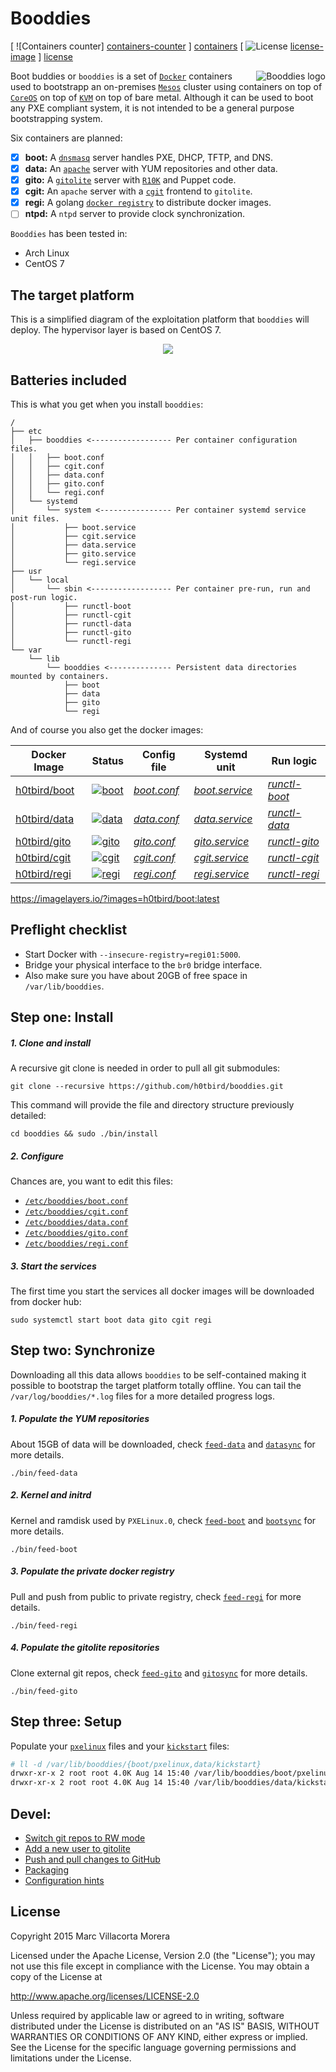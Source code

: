 # Booddies

[ ![Containers counter] [containers-counter] ] [containers]
[ ![License] [license-image] ] [license]

<img src="https://www.lucidchart.com/publicSegments/view/55cc711f-9044-4f4b-a9fe-162f0a00c074/image.png"
 alt="Booddies logo" title="Booddies" align="right" />

Boot buddies or `booddies` is a set of [`Docker`][docker-web] containers used to bootstrapp an on-premises [`Mesos`][mesos-web] cluster using containers on top of [`CoreOS`][coreos-web] on top of [`KVM`][kvm-web] on top of bare metal.
Although it can be used to boot any PXE compliant system, it is not intended to be a general purpose bootstrapping system.

Six containers are planned:

- [x] **boot:** A [`dnsmasq`][dnsmasq-web] server handles PXE, DHCP, TFTP, and DNS.
- [x] **data:** An [`apache`][apache-web] server with YUM repositories and other data.
- [x] **gito:** A [`gitolite`][gitolite-web] server with [`R10K`][r10k-web] and Puppet code.
- [x] **cgit:** An `apache` server with a [`cgit`][cgit-web] frontend to `gitolite`.
- [x] **regi:** A golang [`docker registry`][registry-web] to distribute docker images.
- [ ] **ntpd:** A `ntpd` server to provide clock synchronization.

`Booddies` has been tested in:
- Arch Linux
- CentOS 7

## The target platform

This is a simplified diagram of the exploitation platform that `booddies` will deploy. The hypervisor layer is based on CentOS 7.

<p align="center">
<img src="https://www.lucidchart.com/publicSegments/view/553bbb69-0dd8-46be-b8b3-76570a009639/image.png" />
</p>

## Batteries included

This is what you get when you install `booddies`:

```
/
├── etc
│   ├── booddies <------------------ Per container configuration files.
│   │   ├── boot.conf
│   │   ├── cgit.conf
│   │   ├── data.conf
│   │   ├── gito.conf
│   │   └── regi.conf
│   └── systemd
│       └── system <---------------- Per container systemd service unit files.
│           ├── boot.service
│           ├── cgit.service
│           ├── data.service
│           ├── gito.service
│           └── regi.service
├── usr
│   └── local
│       └── sbin <------------------ Per container pre-run, run and post-run logic.
│           ├── runctl-boot
│           ├── runctl-cgit
│           ├── runctl-data
│           ├── runctl-gito
│           └── runctl-regi
└── var
    └── lib
        └── booddies <-------------- Persistent data directories mounted by containers.
            ├── boot
            ├── data
            ├── gito
            └── regi
```

And of course you also get the docker images:

| Docker Image             | Status                          | Config file                | Systemd unit                | Run logic                 |
| ------------------------ | ------------------------------- | -------------------------- | --------------------------- | ------------------------- |
| [h0tbird/boot][boot-web] | [![boot][boot-image]][boot-web] | [*boot.conf*][boot-config] | [*boot.service*][boot-unit] | [*runctl-boot*][boot-run] |
| [h0tbird/data][data-web] | [![data][data-image]][data-web] | [*data.conf*][data-config] | [*data.service*][data-unit] | [*runctl-data*][data-run] |
| [h0tbird/gito][gito-web] | [![gito][gito-image]][gito-web] | [*gito.conf*][gito-config] | [*gito.service*][gito-unit] | [*runctl-gito*][gito-run] |
| [h0tbird/cgit][cgit-www] | [![cgit][cgit-image]][cgit-web] | [*cgit.conf*][cgit-config] | [*cgit.service*][cgit-unit] | [*runctl-cgit*][cgit-run] |
| [h0tbird/regi][regi-web] | [![regi][regi-image]][regi-web] | [*regi.conf*][regi-config] | [*regi.service*][regi-unit] | [*runctl-regi*][regi-run] |

https://imagelayers.io/?images=h0tbird/boot:latest

## Preflight checklist
* Start Docker with `--insecure-registry=regi01:5000`.
* Bridge your physical interface to the `br0` bridge interface.
* Also make sure you have about 20GB of free space in `/var/lib/booddies`.

## Step one: Install
##### 1. Clone and install
A recursive git clone is needed in order to pull all git submodules:
```
git clone --recursive https://github.com/h0tbird/booddies.git
```
This command will provide the file and directory structure previously detailed:
```
cd booddies && sudo ./bin/install
```
##### 2. Configure
Chances are, you want to edit this files:
* [`/etc/booddies/boot.conf`][boot-config]
* [`/etc/booddies/cgit.conf`][cgit-config]
* [`/etc/booddies/data.conf`][data-config]
* [`/etc/booddies/gito.conf`][gito-config]
* [`/etc/booddies/regi.conf`][regi-config]

##### 3. Start the services
The first time you start the services all docker images will be downloaded from docker hub:
```
sudo systemctl start boot data gito cgit regi
```

## Step two: Synchronize
Downloading all this data allows `booddies` to be self-contained making it possible to bootstrap the target platform totally offline. You can tail the `/var/log/booddies/*.log` files for a more detailed progress logs.

##### 1. Populate the YUM repositories
About 15GB of data will be downloaded, check [`feed-data`][feed-data-code] and [`datasync`][datasync-code] for more details.
```
./bin/feed-data
```

##### 2. Kernel and initrd
Kernel and ramdisk used by `PXELinux.0`, check [`feed-boot`][feed-boot-code] and [`bootsync`][bootsync-code] for more details.
```
./bin/feed-boot
```

##### 3. Populate the private docker registry

Pull and push from public to private registry, check [`feed-regi`][feed-regi-code] for more details.
```
./bin/feed-regi
```

##### 4. Populate the gitolite repositories

Clone external git repos, check [`feed-gito`][feed-gito-code] and [`gitosync`][gitosync-code] for more details.
```
./bin/feed-gito
```

## Step three: Setup

Populate your [`pxelinux`](https://github.com/h0tbird/pxelinux) files and your [`kickstart`](https://github.com/h0tbird/kickstart) files:
```bash
# ll -d /var/lib/booddies/{boot/pxelinux,data/kickstart}
drwxr-xr-x 2 root root 4.0K Aug 14 15:40 /var/lib/booddies/boot/pxelinux/
drwxr-xr-x 2 root root 4.0K Aug 14 15:40 /var/lib/booddies/data/kickstart/
```

## Devel:

* [Switch git repos to RW mode](https://github.com/h0tbird/booddies/blob/master/docs/switch_git_to_rw_mode.md)
* [Add a new user to gitolite](https://github.com/h0tbird/booddies/blob/master/docs/add_new_user_to_gitolite.md)
* [Push and pull changes to GitHub](https://github.com/h0tbird/booddies/blob/master/docs/push_and_pull_from_gitolite_to_github.md)
* [Packaging](https://github.com/h0tbird/booddies/blob/master/docs/packaging.md)
* [Configuration hints](https://github.com/h0tbird/booddies/blob/master/docs/configuration_hints.md)

## License

Copyright 2015 Marc Villacorta Morera

Licensed under the Apache License, Version 2.0 (the "License");
you may not use this file except in compliance with the License.
You may obtain a copy of the License at

http://www.apache.org/licenses/LICENSE-2.0

Unless required by applicable law or agreed to in writing, software
distributed under the License is distributed on an "AS IS" BASIS,
WITHOUT WARRANTIES OR CONDITIONS OF ANY KIND, either express or implied.
See the License for the specific language governing permissions and
limitations under the License.

[containers-counter]: https://img.shields.io/badge/containers-5/6-yellow.svg
[containers]: https://hub.docker.com/u/h0tbird
[license-image]: http://img.shields.io/badge/license-Apache--2-blue.svg?style=flat
[license]: http://www.apache.org/licenses/LICENSE-2.0
[docker-web]: https://www.docker.com
[mesos-web]: http://mesos.apache.org
[coreos-web]: https://coreos.com
[kvm-web]: http://www.linux-kvm.org
[dnsmasq-web]: http://www.thekelleys.org.uk/dnsmasq/doc.html
[apache-web]: http://httpd.apache.org
[gitolite-web]: http://gitolite.com
[cgit-web]: http://git.zx2c4.com/cgit/about
[r10k-web]: https://github.com/puppetlabs/r10k
[registry-web]: https://github.com/docker/distribution

[feed-data-code]: https://github.com/h0tbird/booddies/blob/master/bin/feed-data
[datasync-code]: https://github.com/h0tbird/docker-data/blob/master/rootfs/usr/sbin/datasync
[feed-boot-code]: https://github.com/h0tbird/booddies/blob/master/bin/feed-boot
[bootsync-code]: https://github.com/h0tbird/docker-boot/blob/master/rootfs/usr/sbin/bootsync
[feed-regi-code]: https://github.com/h0tbird/booddies/blob/master/bin/feed-regi
[feed-gito-code]: https://github.com/h0tbird/booddies/blob/master/bin/feed-gito
[gitosync-code]: https://github.com/h0tbird/docker-gito/blob/master/rootfs/usr/sbin/gitosync

[fpm-web]: https://github.com/jordansissel/fpm

[boot-image]: https://badge.imagelayers.io/h0tbird/boot:latest.svg
[boot-web]: https://registry.hub.docker.com/u/h0tbird/boot
[data-image]: https://badge.imagelayers.io/h0tbird/data:latest.svg
[data-web]: https://registry.hub.docker.com/u/h0tbird/data
[gito-image]: https://badge.imagelayers.io/h0tbird/gito:latest.svg
[gito-web]: https://registry.hub.docker.com/u/h0tbird/gito
[cgit-image]: https://badge.imagelayers.io/h0tbird/cgit:latest.svg
[cgit-www]: https://registry.hub.docker.com/u/h0tbird/cgit
[regi-image]: https://badge.imagelayers.io/h0tbird/regi:latest.svg
[regi-web]: https://registry.hub.docker.com/u/h0tbird/regi

[boot-config]: https://github.com/h0tbird/docker-boot/blob/master/boot.conf
[data-config]: https://github.com/h0tbird/docker-data/blob/master/data.conf
[gito-config]: https://github.com/h0tbird/docker-gito/blob/master/gito.conf
[cgit-config]: https://github.com/h0tbird/docker-cgit/blob/master/cgit.conf
[regi-config]: https://github.com/h0tbird/docker-regi/blob/master/regi.conf

[boot-unit]: https://github.com/h0tbird/docker-boot/blob/master/boot.service
[data-unit]: https://github.com/h0tbird/docker-data/blob/master/data.service
[gito-unit]: https://github.com/h0tbird/docker-gito/blob/master/gito.service
[cgit-unit]: https://github.com/h0tbird/docker-cgit/blob/master/cgit.service
[regi-unit]: https://github.com/h0tbird/docker-regi/blob/master/regi.service

[boot-run]: https://github.com/h0tbird/docker-boot/blob/master/bin/runctl
[data-run]: https://github.com/h0tbird/docker-data/blob/master/bin/runctl
[gito-run]: https://github.com/h0tbird/docker-gito/blob/master/bin/runctl
[cgit-run]: https://github.com/h0tbird/docker-cgit/blob/master/bin/runctl
[regi-run]: https://github.com/h0tbird/docker-regi/blob/master/bin/runctl
